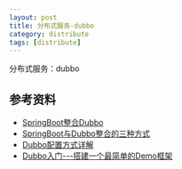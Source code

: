 ```yaml
---
layout: post
title: 分布式服务-dubbo
category: distribute
tags: [distribute]
---
```


分布式服务：dubbo

## 参考资料
- [SpringBoot整合Dubbo](https://www.cnblogs.com/zjfjava/p/9696086.html)
- [SpringBoot与Dubbo整合的三种方式](https://www.cnblogs.com/zjfjava/p/9697275.html)
- [Dubbo配置方式详解](https://www.cnblogs.com/chanshuyi/p/deep_insight_dubbo_config.html)
- [Dubbo入门---搭建一个最简单的Demo框架](https://blog.csdn.net/noaman_wgs/article/details/70214612)

## 